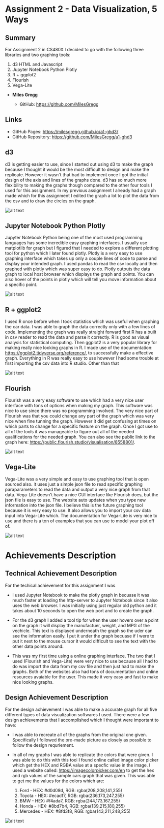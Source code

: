 Assignment 2 - Data Visualization, 5 Ways
===

Summary
---

For Assignment 2 in CS480X I decided to go with the following three libraries and two graphing tools:

1. d3 HTML and Javascript
2. Jupyter Notebook Python Plotly
3. R + ggplot2
4. Flourish
5. Vega-Lite

-   **Miles Gregg**

    -   GitHub: https://github.com/MilesGregg

Links
---

- GitHub Pages: https://milesgregg.github.io/a1-ghd3/
- GitHub Repository: https://github.com/MilesGregg/a1-ghd3

d3
---

d3 is getting easier to use, since I started out using d3 to make the graph because I thought it would be the most difficult to design and make the replicate. However it wasn't that bad to implement once I got the initial design of the axis and lines of the graphs done. d3 has so much more flexibility to making the graphs though compared to the other four tools I used for this assignment. In my previous assignment I already had a graph made which for this assignment I edited the graph a lot to plot the data from the csv and to draw the circles on the graph. 

![alt text](img/d3-Graph.png)

Jupyter Notebook Python Plotly
---

Jupyter Notebook Python being one of the most used programming languages has some incredible easy graphing interfaces. I usually use matplotlib for graph but I figured that I needed to explore a different plotting tool for python which I later found plotly. Plotly is a very easy to use graphing interface which takes up only a couple lines of code to parse and display your intended graph. I used pandas to read the csv locally and then graphed with plotly which was super easy to do. Plotly outputs the data graph to local host browser which displays the graph and points. You can also hover of the points in plotly which will tell you move information about a specific point. 

![alt text](img/Plotly-Graph.png)

R + ggplot2
---

I used R once before when I took statistics which was useful when graphing the car data. I was able to graph the data correctly only with a few lines of code. Implementing the graph was really straight forward first R has a built in csv reader to read the data and parse it correctly. R is good as visual analysis for statistical computing. Then ggplot2 is a very popular library for making really nice looking graphs in R. I made use of the documentation: https://ggplot2.tidyverse.org/reference/, to successfully make a effective graph. Everything in R was really easy to use however I had some trouble at first importing the csv data into R studio. Other than that

![alt text](img/R-Graph.png)

Flourish
---

Flourish was a very easy software to use which had a very nice user interface with tons of options when making my graph. This software was nice to use since there was no programming involved. The very nice part of Flourish was that you could change any part of the graph which was very nice when fine tunning the graph. However it did get confusing at times on which parts to change for a specific feature on the graph. Once I got use to all of the tools it was manageable to figure out all of the needed qualifications for the needed graph. You can also see the public link to the graph here: https://public.flourish.studio/visualisation/8558801/. 

![alt text](img/Flourish-Graph.png)

Vega-Lite
---

Vega-Lite was a very simple and easy to use graphing tool that is open sourced also. It uses just a simple json file to read specific graphing paraparameters to read the data and output a very nice graph from that data. Vega-Lite doesn't have a nice GUI interface like Flourish does, but the json file is easy to use. The website auto updates when you type new information into the json file. I believe this is the future graphing tool because it is very easy to use. It also allows you to import your csv data input into Vega-Lite which. The documentation for Vega-Lite is very nice to use and there is a ton of examples that you can use to model your plot off of.

![alt text](img/Vega-Lite-Graph.png)

# Achievements Description

## **Technical Achievement Description**

For the techical achievement for this assignment I was 

- I used Jupyter Notebook to make the plotly graph in becuase it was much faster at loading the http-server to Jupyter Notebook since it also uses the web browser. I was initially using just regular old python and it takes about 10 seconds to open the web port and to create the graph. 

- For the d3 graph I added a tool tip for when the user hovers over a point on the graph it will display the manufactuer, weight, and MPG of the vechicle. This text is displayed underneath the graph so the uder can see the information easily. I put it under the graph becuase if I were to put it next to the mouse cursor it would difficult to see the text with the other data points around. 

- This was my first time using a online graphing interface. The two that I used (Flourish and Vega-Lite) were very nice to use because all I had to do was import the data from my csv file and then just had to make the graphs. Both of the websites also had tons of documentation and online resources avaiable for the user. This made it very easy and fast to make nice looking graphs.

## **Design Achievement Description**

For the design achievement I was able to make a accurate graph for all five different types of data visualization softwares I used. There were a few design achievements that I accomplished which I thought were important to have:

- I was able to recreate all of the graphs from the original one given. Specifically I followed the pre-made picture as closely as possible to follow the design requriement. 

- In all of my graphs I was able to replicate the colors that were given. I was able to do this with this tool I found online called image color picker which get the HEX and RGBA value at a specfic value in the image. I used a website called: https://imagecolorpicker.com/en to get the hex and rgb values of the sample cars graph that was given. This was able to get me the values for the colors which are:

    1. Ford - HEX: #d0d08d, RGB: rgba(208,208,141,255)
    2. Toyota - HEX: #ecadf7, RGB: rgba(236,173,247,255)
    3. BMW - HEX: #f4ada7, RGB: rgba(244,173,167,255)
    4. Honda - HEX: #8bd7b4, RGB: rgba(139,215,180,255)
    5. Mercedes - HEX: #8fd3f8, RGB: rgba(143,211,248,255)

![alt text](img/Color-Website.png)
